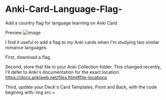 # Anki-Card-Language-Flag-
Add a country flag for language learning on Anki Card

Preview
![image](https://user-images.githubusercontent.com/70305544/219990126-2ab5e62c-2962-49da-9051-13d6f84b35a1.png)


I find it useful to add a flag to my Anki cards when I'm studying two similar romance languages. 

First, download a flag.

Second, store that file in your Anki Collection folder. This changed recently, I'll defer to Anki's documentation for the exact location: 
https://docs.ankiweb.net/files.html#file-locations

Third, update your Deck's Card Templates, Front and Back, with the code begining with: img src = 
